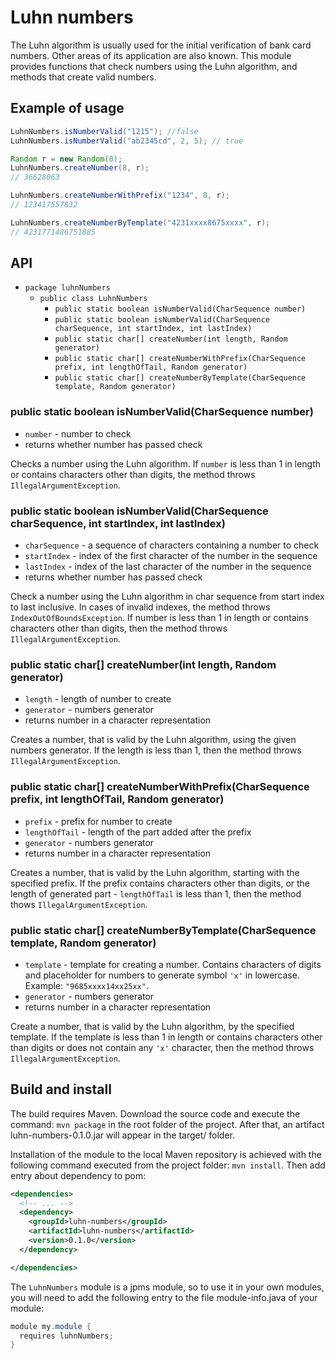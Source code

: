 ﻿# Luhn numbers

The Luhn algorithm is usually used for the initial verification of bank card numbers. Other areas of its
application are also known. This module provides functions that check numbers using the Luhn algorithm,
and methods that create valid numbers.

## Example of usage

```java
LuhnNumbers.isNumberValid("1215"); //false
LuhnNumbers.isNumberValid("ab2345cd", 2, 5); // true

Random r = new Random(0);
LuhnNumbers.createNumber(8, r);
// 36628063

LuhnNumbers.createNumberWithPrefix("1234", 8, r);
// 123417557832

LuhnNumbers.createNumberByTemplate("4231xxxx8675xxxx", r);
// 4231771486751885
```

## API

- `package luhnNumbers`
    - `public class LuhnNumbers`
        * `public static boolean isNumberValid(CharSequence number)`
        * `public static boolean isNumberValid(CharSequence charSequence, int startIndex, int lastIndex)`
        * `public static char[] createNumber(int length, Random generator)`
        * `public static char[] createNumberWithPrefix(CharSequence prefix, int lengthOfTail, Random generator)`
        * `public static char[] createNumberByTemplate(CharSequence template, Random generator)`

### public static boolean isNumberValid(CharSequence number)

* `number` - number to check
* returns whether number has passed check

Checks a number using the Luhn algorithm. If `number` is less than 1 in length or contains characters other than
digits, the method throws `IllegalArgumentException`.

### public static boolean isNumberValid(CharSequence charSequence, int startIndex, int lastIndex)

* `charSequence` - a sequence of characters containing a number to check
* `startIndex` - index of the first character of the number in the sequence
* `lastIndex` - index of the last character of the number in the sequence
* returns whether number has passed check

Check a number using the Luhn algorithm in char sequence from start index to last inclusive. In cases of invalid
indexes, the method throws `IndexOutOfBoundsException`. If number is less than 1 in length or contains characters
other than digits, then the method throws `IllegalArgumentException`.

### public static char[] createNumber(int length, Random generator)

* `length` - length of number to create
* `generator` - numbers generator
* returns number in a сharacter representation

Creates a number, that is valid by the Luhn algorithm, using the given numbers generator. If the length is less than 1,
then the method throws `IllegalArgumentException`.

### public static char[] createNumberWithPrefix(CharSequence prefix, int lengthOfTail, Random generator)

* `prefix` - prefix for number to create
* `lengthOfTail` - length of the part added after the prefix
* `generator` - numbers generator
* returns number in a сharacter representation

Creates a number, that is valid by the Luhn algorithm, starting with the specified prefix. If the prefix contains
characters other than digits, or the length of generated part - `lengthOfTail` is less than 1, then the method thows
`IllegalArgumentException`.

### public static char[] createNumberByTemplate(CharSequence template, Random generator)

* `template` - template for creating a number. Contains characters of digits and placeholder for numbers to generate
symbol `'x'` in lowercase. Example: `"9685xxxx14xx25xx"`.
* `generator` - numbers generator
* returns number in a сharacter representation

Create a number, that is valid by the Luhn algorithm, by the specified template. If the template is less than 1 in
length or contains characters other than digits or does not contain any `'x'` character, then the method throws
`IllegalArgumentException`.

## Build and install

The build requires Maven. Download the source code and execute the command: `mvn package` in the root folder of
the project. After that, an artifact luhn-numbers-0.1.0.jar will appear in the target/ folder.

Installation of the module to the local Maven repository is achieved with the following command executed from
the project folder: `mvn install`. Then add entry about dependency to pom:

```xml
<dependencies>
  <!-- ... -->
  <dependency>
    <groupId>luhn-numbers</groupId>
    <artifactId>luhn-numbers</artifactId>
    <version>0.1.0</version>
  </dependency>

</dependencies>
```

The `LuhnNumbers` module is a jpms module, so to use it in your own modules, you will need to add the following
entry to the file module-info.java of your module:

```java
module my.module {
  requires luhnNumbers;
}
```
